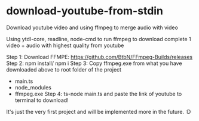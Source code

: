 # download-youtube-from-stdin
Download youtube video and using ffmpeg to merge audio with video

Using ytdl-core, readline, node-cmd to run ffmpeg to download complete 1 video + audio with highest quality from youtube

Step 1: Download FFMPE: https://github.com/BtbN/FFmpeg-Builds/releases
Step 2: npm install/ npm i
Step 3: Copy ffmpeg.exe from what you have downloaded above to root folder of the project
  - main.ts
  - node_modules
  - ffmpeg.exe
Step 4: ts-node main.ts and paste the link of youtube to terminal to download!

It's just the very first project and will be implemented more in the future. :D
